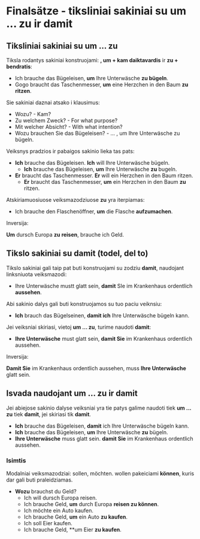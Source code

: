 # Finalsätze - tiksliniai sakiniai su **um ... zu** ir **damit**

## Tiksliniai sakiniai su **um ... zu**

Tiksla rodantys sakiniai konstruojami: **, um + kam daiktavardis** ir **zu + bendratis**:

- Ich brauche das Bügeleisen, **um** Ihre Unterwäsche **zu bügeln**.
- Gogo braucht das Taschenmesser, **um** eine Herzchen in den Baum **zu ritzen**.

Sie sakiniai daznai atsako i klausimus:

- Wozu? - Kam?
- Zu welchem Zweck? -  For what purpose?
- Mit welcher Absicht? - With what intention?
- Wozu brauchen Sie das Bügeleisen? - ... , um Ihre Unterwäsche zu bügeln.

Veiksnys pradzios ir pabaigos sakinio lieka tas pats:

- **Ich** brauche das Bügeleisen. **Ich** will Ihre Unterwäsche bügeln.
    -  **Ich** brauche das Bügeleisen, **um** Ihre Unterwäsche **zu** bugeln.
- **Er** braucht das Taschenmesser. **Er** will ein Herzchen in den Baum ritzen.
    - **Er** braucht das Taschenmesser, **um** ein Herzchen in den Baum **zu** ritzen.

Atskiriamuosiuose veiksmazodziuose **zu** yra iterpiamas:

- Ich brauche den Flaschenöffner, **um** die Flasche **aufzumachen**.

Inversija:

**Um** dursch Europa **zu reisen**, brauche ich Geld.

## Tikslo sakiniai su damit (todel, del to)

Tikslo sakiniai gali taip pat buti konstruojami su zodziu **damit**, naudojant linksniuota veiksmazodi:

- Ihre Unterwäsche mustt glatt sein, **damit** SIe im Krankenhaus ordentlich **aussehen**.

Abi sakinio dalys gali buti konstruojamos su tuo paciu veiknsiu:

- **Ich** brauch das Bügelseinen, **damit ich** Ihre Unterwäsche bügeln kann.

Jei veiksniai skiriasi, vietoj **um ... zu**, turime naudoti **damit**:

- **Ihre Unterwäsche** must glatt sein, **damit Sie** im Krankenhaus ordentlich aussehen.

Inversija:

**Damit Sie** im Krankenhaus ordentlich aussehen, muss **Ihre Unterwäsche** glatt sein.

## Isvada naudojant **um ... zu** ir **damit**

Jei abiejose sakinio dalyse veiksniai yra tie patys galime naudoti tiek **um ... zu** tiek **damit**, jei skiriasi tik **damit**.

- **Ich** brauche das Bügeleisen, **damit** ich Ihre Unterwäsche bügeln kann.
- **Ich** brauche das Bügeleisen, **um** Ihre Unterwäsche **zu** bügeln.
- **Ihre Unterwäsche** muss glatt sein. **damit Sie** im Krankenhaus ordentlich aussehen.

### Isimtis

Modalniai veiksmazodziai: sollen, möchten. wollen pakeiciami **können**, kuris dar gali buti praleidziamas.

- **Wozu** brauchst du Geld?
    - Ich will dursch Europa reisen.
    - Ich brauche Geld, **um** durch Europa **reisen zu können**.
    - Ich möchte ein Auto kaufen.
    - Ich brauche Geld, **um** ein Auto **zu kaufen**.
    - Ich soll Eier kaufen.
    - Ich brauche Geld, **um Eier **zu kaufen**.
